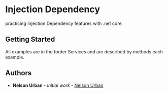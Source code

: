 # Injection Dependency 

practicing Injection Dependency features with .net core.

## Getting Started

All examples are in the forder Services and are described by methods each example.


## Authors

* **Nelson Urban** - *Initial work* - [Nelson Urban](https://github.com/NelsonUrban)
